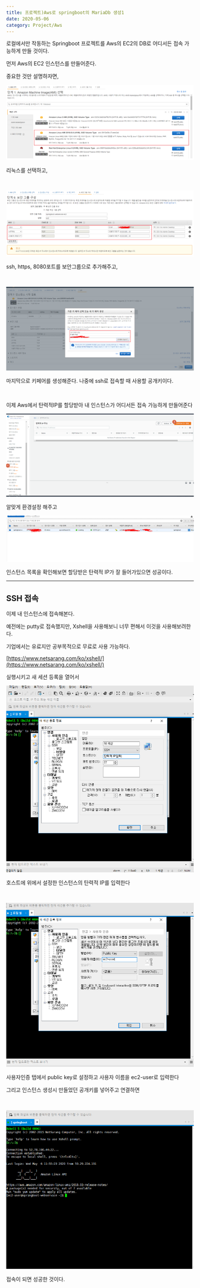 ```yaml
---
title: 프로젝트)Aws로 springboot의 MariaDb 생성1
date: 2020-05-06
category: Project/Aws
---
```


로컬에서만 작동하는 Springboot 프로젝트를 Aws의 EC2의 DB로 어디서든 접속 가능하게 만들 것이다.

먼저 Aws의 EC2 인스턴스를 만들어준다.

중요한 것만 설명하자면,

![image-20200506135900007](image-20200506135900007.png)

리눅스를 선택하고,

<br/>

![image-20200506140005544](image-20200506140005544.png)

ssh, https, 8080포트를 보안그룹으로 추가해주고,

<br/>

![image-20200506140205132](image-20200506140205132.png)

마지막으로 키페어를 생성해준다. 나중에 ssh로 접속할 때 사용할 공개키이다.

<br/>

이제 Aws에서 탄력적IP를 할당받아 내 인스턴스가 어디서든 접속 가능하게 만들어준다

![image-20200506140632442](image-20200506140632442.png)

알맞게 환경설정 해주고

![image-20200506140906026](image-20200506140906026.png)

인스턴스 목록을 확인해보면 할당받은 탄력적 IP가 잘 들어가있으면 성공이다.

---

## SSH 접속

이제 내 인스턴스에 접속해본다.

예전에는 putty로 접속했지만, Xshell을 사용해보니 너무 편해서 이것을 사용해보려한다.

기업에서는 유료지만 공부목적으로 무료로 사용 가능하다. 

[https://www.netsarang.com/ko/xshell/](https://www.netsarang.com/ko/xshell/)

실행시키고 새 세션 등록을 열어서

![image-20200506141456412](image-20200506141456412.png)

호스트에 위에서 설정한 인스턴스의 탄력적 IP를 입력한다

<br/>

![image-20200506141622295](image-20200506141622295.png)

사용자인증 탭에서 public key로 설정하고 사용자 이름을 ec2-user로 입력한다

그리고 인스턴스 생성시 만들었던 공개키를  넣어주고 연결하면

<br/>

![image-20200506141903376](image-20200506141903376.png)

접속이 되면 성공한 것이다.